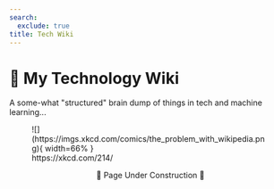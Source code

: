 ```yaml
---
search:
  exclude: true
title: Tech Wiki
---
```


<style>
  .md-sidebar--secondary:not([hidden]) {
    visibility: hidden;
  }
</style>

# 📝 My Technology Wiki

A some-what "structured" brain dump of things in tech and machine learning...

<figure markdown="span">
    ![](https://imgs.xkcd.com/comics/the_problem_with_wikipedia.png){ width=66% }
  <figcaption>https://xkcd.com/214/</figcaption>
</figure>

<center>
🚧 Page Under Construction 🚧
</center>
